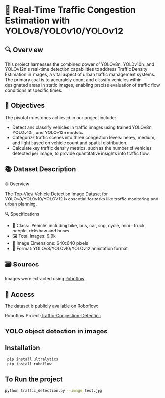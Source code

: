 # 🚗 Real-Time Traffic Congestion Estimation with YOLOv8/YOLOv10/YOLOv12

<!-- ![Traffic Congestion Sample](./images/image1.png) -->


## 🔍 Overview

This project harnesses the combined power of YOLOv8n, YOLOv10n, and YOLOv12n's real-time detection capabilities to address Traffic Density Estimation in images, a vital aspect of urban traffic management systems. The primary goal is to accurately count and classify vehicles within designated areas in static images, enabling precise evaluation of traffic flow conditions at specific times.

## 🎯 Objectives

The pivotal milestones achieved in our project include:
  * Detect and classify vehicles in traffic images using trained YOLOv8n, YOLOv10n, and YOLOv12n models.
  * Categorize traffic scenes into three congestion levels: heavy, medium, and light based on vehicle count and spatial distribution.
  * Calculate key traffic density metrics, such as the number of vehicles detected per image, to provide quantitative insights into traffic flow.

## 📚 Dataset Description

🌐 Overview

The Top-View Vehicle Detection Image Dataset for YOLOv8/YOLOv10/YOLOV12 is essential for tasks like traffic monitoring and urban planning.

🔍 Specifications
  * 🚗 Class: 'Vehicle' including bike, bus, car, cng, cycle, mini - truck, people, rickshaw and buses.
  * 🖼️ Total Images: 9.9k
  * 📏 Image Dimensions: 640x640 pixels
  * 📂 Format: YOLOv8/YOLOv10/YOLOv12 annotation format

## 🗃️ Sources

Images were extracted using [Roboflow](https://universe.roboflow.com/tishas-workspace/traffic-congestion-detection-16ol4)

## 📌 Access

The dataset is publicly available on Roboflow:

Roboflow Project:[Traffic-Congestion-Detection](https://universe.roboflow.com/tishas-workspace/traffic-congestion-detection-16ol4)

## YOLO object detection in images

## Installation

```bash
 pip install ultralytics
 pip install roboflow
```
## To Run the project

```bash
python traffic_detection.py --image test.jpg
```

